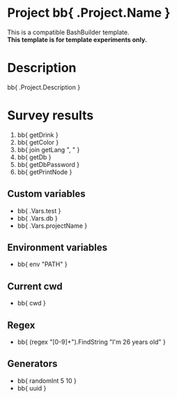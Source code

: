 # Project bb{ .Project.Name }

This is a compatible BashBuilder template.<br>
**This template is for template experiments only.**

# Description

bb{ .Project.Description }

# Survey results

1. bb{ getDrink }
2. bb{ getColor }
3. bb{ join getLang ", " }
4. bb{ getDb }
5. bb{ getDbPassword }
6. bb{ getPrintNode }

## Custom variables

- bb{ .Vars.test }
- bb{ .Vars.db }
- bb{ .Vars.projectName }

## Environment variables

- bb{ env "PATH" }

## Current cwd

- bb{ cwd }

## Regex

- bb{ (regex "[0-9]+").FindString "I'm 26 years old" }

## Generators

- bb{ randomInt 5 10 }
- bb{ uuid }
